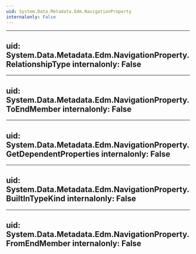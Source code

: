 ```yaml
---
uid: System.Data.Metadata.Edm.NavigationProperty
internalonly: False
---
```


---
uid: System.Data.Metadata.Edm.NavigationProperty.RelationshipType
internalonly: False
---

---
uid: System.Data.Metadata.Edm.NavigationProperty.ToEndMember
internalonly: False
---

---
uid: System.Data.Metadata.Edm.NavigationProperty.GetDependentProperties
internalonly: False
---

---
uid: System.Data.Metadata.Edm.NavigationProperty.BuiltInTypeKind
internalonly: False
---

---
uid: System.Data.Metadata.Edm.NavigationProperty.FromEndMember
internalonly: False
---
